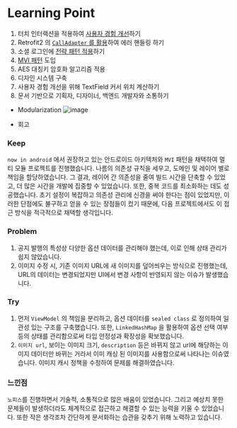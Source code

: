 # Learning Point

1. 터치 인터랙션을 적용하여 [사용자 경험 개선](https://easyhz.tistory.com/29)하기
2. Retrofit2 의 [`CallAdapter` 를 활용](https://easyhz.tistory.com/26)하여 에러 핸들링 하기 
3. 소셜 로그인에 [전략 패턴 적용](https://easyhz.tistory.com/28)하기
4. [MVI 패턴](https://easyhz.tistory.com/25) 도입
5. AES 대칭키 암호화 알고리즘 적용
6. 디자인 시스템 구축
7. 사용자 경험 개선을 위해 TextField 커서 위치 계산하기
8. 문서 기반으로 기획자, 디자이너, 백엔드 개발자와 소통하기

- Modularization
  ![image](https://github.com/user-attachments/assets/5c56745e-1d62-429f-877b-867561fc4395)


- 회고
### Keep
`now in android` 에서 권장하고 있는 안드로이드 아키텍처와 `MVI` 패턴을 채택하여 멀티 모듈 프로젝트를 진행했습니다. 나름의 의존성 규칙을 세우고, 도메인 및 레이어 별로 책임을 할당하였습니다.
그 결과, 레이어 간 의존성을 줄여 빌드 시간을 단축할 수 있었고, 더 많은 시간을 개발에 집중할 수 있었습니다. 또한, 중복 코드를 최소화하는 데도 성공했습니다. 초기 설정이 복잡하고 의존성 관리에 신경을 써야 한다는 점이 있었지만, 이러한 단점에도 불구하고 얻을 수 있는 장점들이 컸기 때문에, 다음 프로젝트에서도 이 접근 방식을 적극적으로 채택할 생각입니다.

### Problem

1. 공지 발행의 특성상 다양한 옵션 데이터를 관리해야 했는데, 이로 인해 상태 관리가 쉽지 않았습니다. 
2. 이미지 수정 시, 기존 이미지 URL에 새 이미지를 덮어씌우는 방식으로 진행했는데, URL의 데이터는 변경되었지만 UI에서 변경 사항이 반영되지 않는 이슈가 발생했습니다.

### Try

1. 먼저 `ViewModel` 의 책임을 분리하고, 옵션 데이터를 `sealed class` 로 정의하여 일관성 있는 구조를 구축했습니다. 또한, `LinkedHashMap` 을 활용하여 옵션 선택 여부 등의 상태를 관리함으로써 타입 안정성과 확장성을 확보했습니다.
2. `이미지 url`, 보이는 이미지 크기, `description` 등은 바뀌지 않고 url에 해당하는 이미지 데이터만 바뀌는 거라서 이미 캐싱 된 이미지를 사용함으로써 나타나는 이슈였습니다. 이미지 캐시 정책을 수정하여 문제를 해결하였습니다.

### 느낀점

`노피스`를 진행하면서 기술적, 소통적으로 많은 배움이 있었습니다. 그리고 예상치 못한 문제들이 발생하더라도 체계적으로 접근하고 해결할 수 있는 능력을 키울 수 있었습니다. 또한 작은 생각조차 간단하게 문서화하는 습관을 갖추기 위해 노력하고 있습니다.
